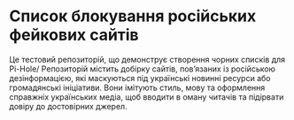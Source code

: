 # Список блокування російських фейкових сайтів

Це тестовий репозиторій, що демонструє створення чорних списків для Pi-Hole/
Репозиторій містить добірку сайтів, пов’язаних із російською дезінформацією, які маскуються під українські новинні ресурси або громадянські ініціативи. Вони імітують стиль, мову та оформлення справжніх українських медіа, щоб вводити в оману читачів та підірвати довіру до достовірних джерел.

